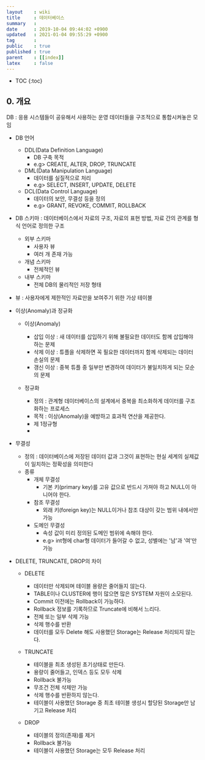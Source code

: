 ```yaml
---
layout    : wiki
title     : 데이터베이스
summary   : 
date      : 2019-10-04 09:44:02 +0900
updated   : 2021-01-04 09:55:29 +0900
tag       : 
public    : true
published : true
parent    : [[index]]
latex     : false
---
```

* TOC
{:toc}

## 0. 개요
DB : 응용 시스템들이 공유해서 사용하는 운영 데이터들을 구조적으로 통합시켜놓은 모임


- DB 언어
	- DDL(Data Definition Language)
		- DB 구축 목적
		- e.g> CREATE, ALTER, DROP, TRUNCATE
	- DML(Data Manipulation Language)
		- 데이터를 실질적으로 처리
		- e.g> SELECT, INSERT, UPDATE, DELETE
	- DCL(Data Control Language)
		- 데이터의 보안, 무결성 등을 정의
		- e.g> GRANT, REVOKE, COMMIT, ROLLBACK
 

- DB 스키마 : 데이터베이스에서 자료의 구조, 자료의 표현 방법, 자료 간의 관계를 형식 언어로 정의한 구조
	- 외부 스키마
		- 사용자 뷰
		- 여러 개 존재 가능
	- 개념 스키마
		- 전체적인 뷰
	- 내부 스키마
		- 전체 DB의 물리적인 저장 형태

- 뷰 : 사용자에게 제한적인 자료만을 보여주기 위한 가상 테이블

- 이상(Anomaly)과 정규화
	- 이상(Anomaly)
		- 삽입 이상 : 새 데이터를 삽입하기 위해 불필요한 데이터도 함께 삽입해야 하는 문제
		- 삭제 이상 : 튜플을 삭제하면 꼭 필요한 데이터까지 함께 삭제되는 데이터 손실의 문제
		- 갱신 이상 : 중복 튜플 중 일부만 변경하여 데이터가 불일치하게 되는 모순의 문제

	- 정규화
		- 정의 : 관계형 데이터베이스의 설계에서 중복을 최소화하게 데이터를 구조화하는 프로세스
		- 목적 : 이상(Anomaly)을 예방하고 효과적 연산을 제공한다.
		- 제 1정규형
		- 
- 무결성
	- 정의 : 데이터베이스에 저장된 데이터 값과 그것이 표현하는 현실 세계의 실제값이 일치하는 정확성을 의미한다
	- 종류
		- 개체 무결성
			- 기본 키(primary key)를 고유 값으로 반드시 가져야 하고 NULL이 아니어야 한다.
		- 참조 무결성
			- 외래 키(foreign key)는 NULL이거나 참조 대상이 갖는 범위 내에서만 가능
		- 도메인 무결성
			- 속성 값이 미리 정의된 도메인 범위에 속해야 한다.
			- e.g> int형에 char형 데이터가 들어갈 수 없고, 성별에는 '남'과 '여'만 가능


- DELETE, TRUNCATE, DROP의 차이
	- DELETE
		- 데이터만 삭제되며 테이블 용량은 줄어들지 않는다.
		- TABLE이나 CLUSTER에 행이 많으면 많은 SYSTEM 자원이 소모된다.
		- Commit 이전에는 Rollback이 가능하다.
		- Rollback 정보를 기록하므로 Truncate에 비해서 느리다.
		- 전체 또는 일부 삭제 가능
		- 삭제 행수를 반환
		- 데이터를 모두 Delete 해도 사용했던 Storage는 Release 처리되지 않는다.

	- TRUNCATE
		- 테이블을 최초 생성된 초기상태로 만든다.
		- 용량이 줄어들고, 인덱스 등도 모두 삭제
		- Rollback 불가능
		- 무조건 전체 삭제만 가능
		- 삭제 행수를 반환하지 않는다.
		- 테이블이 사용했던 Storage 중 최초 테이블 생성시 할당된 Storage만 남기고 Release 처리

	- DROP
		- 테이블의 정의(존재)를 제거
		- Rollback 불가능
		- 테이블이 사용했던 Storage는 모두 Release 처리


